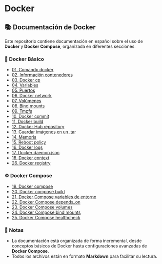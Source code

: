 # Docker

## 📚 Documentación de Docker

Este repositorio contiene documentación en español sobre el uso de **Docker** y **Docker Compose**, organizada en diferentes secciones.

### 🚀 Docker Básico
- [01. Comando docker](./documentacion/01.%20comando%20docker.md)
- [02. Información contenedores](./documentacion/02.%20informacion%20contenedores.md)
- [03. Docker cp](./documentacion/03.%20docker%20cp.md)
- [04. Variables](./documentacion/04.%20variables.md)
- [05. Puertos](./documentacion/05.%20puertos.md)
- [06. Docker network](./documentacion/06.%20docker%20network.md)
- [07. Volúmenes](./documentacion/07.%20volumenes.md)
- [08. Bind mounts](./documentacion/08.%20bind%20mounts.md)
- [09. Tmpfs](./documentacion/09.%20tmpfs.md)
- [10. Docker commit](./documentacion/10.%20docker%20commit.md)
- [11. Docker build](./documentacion/11.%20docker%20build.md)
- [12. Docker Hub repository](./documentacion/12.%20docker%20hub%20repository.md)
- [13. Guardar imágenes en un .tar](./documentacion/13.%20guardar%20imagenes%20en%20un%20.tar.md)
- [14. Memoria](./documentacion/14.%20memoria.md)
- [15. Reboot policy](./documentacion/15.%20reboot%20policy.md)
- [16. Docker logs](./documentacion/16.%20docker%20logs.md)
- [17. Docker daemon.json](./documentacion/17.%20dockerd%20daemon%20json.md)
- [18. Docker context](./documentacion/18.%20docker%20context.md)
- [26. Docker registry](./documentacion/26.%20docker%20registry.md)

### ⚙️ Docker Compose
- [19. Docker compose](./documentacion/19.%20docker%20compose.md)
- [20. Docker compose build](./documentacion/20.%20docker%20compose%20build.md)
- [21. Docker Compose variables de entorno](./documentacion/21.%20docker%20compose%20variables%20de%20entorno.md)
- [22. Docker Compose depends_on](./documentacion/22.%20docker%20compose%20depends%20on.md)
- [23. Docker Compose volumes](./documentacion/23.%20docker%20compose%20volumes.md)
- [24. Docker Compose bind mounts](./documentacion/24.%20docker%20compose%20bind%20mounts.md)
- [25. Docker Compose healthcheck](./documentacion/25.%20docker%20compose%20healthcheck.md)

### 📖 Notas
- La documentación está organizada de forma incremental, desde conceptos básicos de Docker hasta configuraciones avanzadas de **Docker Compose**.
- Todos los archivos están en formato **Markdown** para facilitar su lectura.
